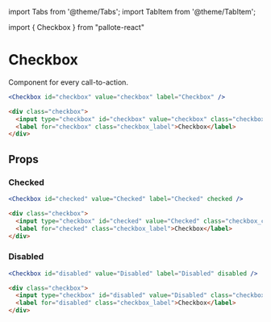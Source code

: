 ---
---
import Tabs from '@theme/Tabs';
import TabItem from '@theme/TabItem';

import { Checkbox } from "pallote-react"

# Checkbox

Component for every call-to-action.

<div class="docs__block">
  <Checkbox id="checkbox" value="checkbox" label="Checkbox" />
</div>

<Tabs groupId="package" queryString>
  <TabItem value="react" label="React">

```jsx
<Checkbox id="checkbox" value="checkbox" label="Checkbox" />
```
  </TabItem>
  <TabItem value="css" label="CSS">

```html
<div class="checkbox">
  <input type="checkbox" id="checkbox" value="checkbox" class="checkbox_control" />
  <label for="checkbox" class="checkbox_label">Checkbox</label>
</div>
```
  </TabItem>
</Tabs>

## Props

### Checked

<div class="docs__block">
  <Checkbox id="checked" value="Checked" label="Checked" checked />
</div>

<Tabs groupId="package" queryString>
  <TabItem value="react" label="React">

```jsx
<Checkbox id="checked" value="Checked" label="Checked" checked />
```
  </TabItem>
  <TabItem value="css" label="CSS">

```html
<div class="checkbox">
  <input type="checkbox" id="checked" value="Checked" class="checkbox_control" checked />
  <label for="checked" class="checkbox_label">Checkbox</label>
</div>
```
  </TabItem>
</Tabs>

### Disabled

<div class="docs__block">
  <Checkbox id="disabled" value="Disabled" label="Disabled" disabled />
</div>

<Tabs groupId="package" queryString>
  <TabItem value="react" label="React">

```jsx
<Checkbox id="disabled" value="Disabled" label="Disabled" disabled />
```
  </TabItem>
  <TabItem value="css" label="CSS">

```html
<div class="checkbox">
  <input type="checkbox" id="disabled" value="Disabled" class="checkbox_control" disabled />
  <label for="disabled" class="checkbox_label">Checkbox</label>
</div>
```
  </TabItem>
</Tabs>
